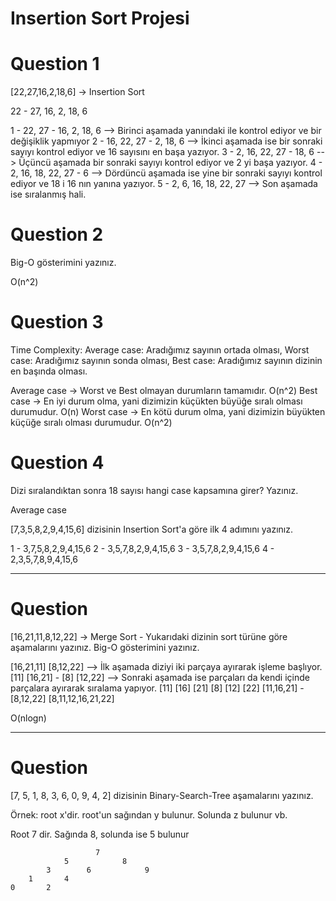 # Insertion Sort Projesi


# Question 1

[22,27,16,2,18,6] -> Insertion Sort

22 - 27, 16, 2, 18, 6 

1 - 22, 27 - 16, 2, 18, 6 --> Birinci aşamada yanındaki ile kontrol ediyor ve bir değişiklik yapmıyor
2 - 16, 22, 27 - 2, 18, 6 --> İkinci aşamada ise bir sonraki sayıyı kontrol ediyor ve 16 sayısını en başa yazıyor.
3 - 2, 16, 22, 27 - 18, 6 --> Üçüncü aşamada bir sonraki sayıyı kontrol ediyor ve 2 yi başa yazıyor.
4 - 2, 16, 18, 22, 27 - 6 --> Dördüncü aşamada ise yine bir sonraki sayıyı kontrol ediyor ve 18 i 16 nın yanına yazıyor.
5 - 2, 6, 16, 18, 22, 27  --> Son aşamada ise sıralanmış hali.


# Question 2

Big-O gösterimini yazınız.

O(n^2)


# Question 3

Time Complexity: 
  Average case: Aradığımız sayının ortada olması,
  Worst case: Aradığımız sayının sonda olması,
  Best case: Aradığımız sayının dizinin en başında olması.

Average case -> Worst ve Best olmayan durumların tamamıdır. O(n^2)
Best case -> En iyi durum olma, yani dizimizin küçükten büyüğe sıralı olması durumudur. O(n)
Worst case -> En kötü durum olma, yani dizimizin büyükten küçüğe sıralı olması durumudur. O(n^2)



# Question 4

Dizi sıralandıktan sonra 18 sayısı hangi case kapsamına girer? Yazınız.

Average case



[7,3,5,8,2,9,4,15,6] dizisinin Insertion Sort'a göre ilk 4 adımını yazınız.

1 - 3,7,5,8,2,9,4,15,6
2 - 3,5,7,8,2,9,4,15,6
3 - 3,5,7,8,2,9,4,15,6
4 - 2,3,5,7,8,9,4,15,6

----------------------------------------------------------------------------------------------------------------

# Question
[16,21,11,8,12,22] -> Merge Sort - Yukarıdaki dizinin sort türüne göre aşamalarını yazınız.
Big-O gösterimini yazınız.


[16,21,11]  [8,12,22] --> İlk aşamada diziyi iki parçaya ayırarak işleme başlıyor.
[11] [16,21] - [8] [12,22] --> Sonraki aşamada ise parçaları da kendi içinde parçalara ayırarak sıralama yapıyor.
[11] [16] [21]  [8] [12] [22]
[11,16,21] - [8,12,22]
[8,11,12,16,21,22]

O(nlogn)

----------------------------------------------------------------------------------------------------------------
# Question
[7, 5, 1, 8, 3, 6, 0, 9, 4, 2] dizisinin Binary-Search-Tree aşamalarını yazınız.

Örnek: root x'dir. root'un sağından y bulunur. Solunda z bulunur vb.

Root 7 dir. Sağında 8, solunda ise 5 bulunur

                       7
                5            8     
            3        6            9
        1       4
    0       2